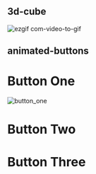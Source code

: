 ## 3d-cube

![ezgif com-video-to-gif](https://github.com/Braimah-Abiola/Interaction-Design/assets/53942120/5abb0a8e-b3bb-4740-b21e-90ba738f7ded)

## animated-buttons

# Button One

![button_one](https://github.com/Braimah-Abiola/Interaction-Design/assets/53942120/0bcc84db-ae93-40f5-9e7e-81ade7b03b64)

# Button Two


# Button Three
